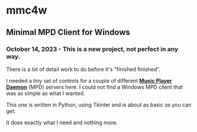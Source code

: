 # mmc4w
## Minimal MPD Client for Windows
### October 14, 2023 - This is a new project, not perfect in any way.
There is a lot of detail work to do before it's "finished finished".

I needed a tiny set of controls for a couple of different **[Music Player Daemon](https://www.musicpd.org/)** (MPD) servers here.  I could not find a Windows MPD client that was as simple as what I wanted.  

This one is written in Python, using Tkinter and is about as basic as you can get.

It does exactly what I need and nothing more.
